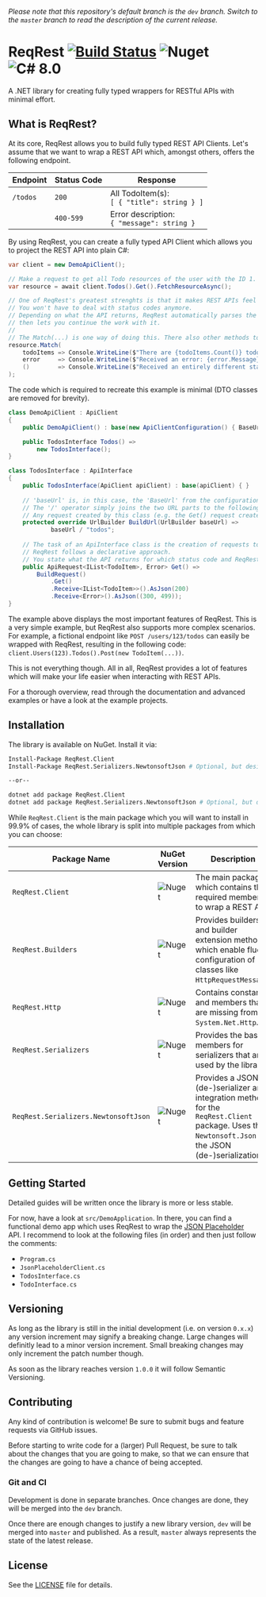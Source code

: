 _Please note that this repository's default branch is the `dev` branch. Switch to the `master`
branch to read the description of the current release._

# ReqRest [![Build Status](https://dev.azure.com/ManuelRoemer/ReqRest/_apis/build/status/ReqRest?branchName=master)](https://dev.azure.com/ManuelRoemer/ReqRest/_build/latest?definitionId=12&branchName=master) ![Nuget](https://img.shields.io/nuget/v/ReqRest.Client.svg) ![C# 8.0](https://img.shields.io/badge/C%23-Nullable%20Reference%20Types-success.svg)

A .NET library for creating fully typed wrappers for RESTful APIs with minimal effort.


## What is ReqRest?

At its core, ReqRest allows you to build fully typed REST API Clients.
Let's assume that we want to wrap a REST API which, amongst others, offers the following endpoint.

| Endpoint | Status Code | Response |
| -------- | ----------- | -------- |
| `/todos` | `200`     | All TodoItem(s): <br/> `[ { "title": string } ]` |
|          | `400-599` | Error description: <br/> `{ "message": string }` |

By using ReqRest, you can create a fully typed API Client which allows you to project the REST API into plain C#:

```csharp
var client = new DemoApiClient();

// Make a request to get all Todo resources of the user with the ID 1.
var resource = await client.Todos().Get().FetchResourceAsync();

// One of ReqRest's greatest strenghts is that it makes REST APIs feel like C#.
// You won't have to deal with status codes anymore.
// Depending on what the API returns, ReqRest automatically parses the correct response type and
// then lets you continue the work with it.
//
// The Match(...) is one way of doing this. There also other methods to do the same, for example TryGetValue<T>(...).
resource.Match(
    todoItems => Console.WriteLine($"There are {todoItems.Count()} todo items! First: {todoItems.First().Title}"),
    error     => Console.WriteLine($"Received an error: {error.Message}."),
    ()        => Console.WriteLine($"Received an entirely different status code.")
);
```

The code which is required to recreate this example is minimal (DTO classes are removed for brevity).

```csharp
class DemoApiClient : ApiClient
{
    public DemoApiClient() : base(new ApiClientConfiguration() { BaseUrl = new Uri("http://demo-api.com") }) { }

    public TodosInterface Todos() =>
        new TodosInterface();
}

class TodosInterface : ApiInterface
{
    public TodosInterface(ApiClient apiClient) : base(apiClient) { }
    
    // 'baseUrl' is, in this case, the 'BaseUrl' from the configuration above.
    // The '/' operator simply joins the two URL parts to the following: http://demo-api.com/todos
    // Any request created by this class (e.g. the Get() request created below) uses the URL which is built here.
    protected override UrlBuilder BuildUrl(UrlBuilder baseUrl) =>
            baseUrl / "todos";
    
    // The task of an ApiInterface class is the creation of requests to that interface.
    // ReqRest follows a declarative approach.
    // You state what the API returns for which status code and ReqRest does everything else for you.
    public ApiRequest<IList<TodoItem>, Error> Get() =>
        BuildRequest()
            .Get()
            .Receive<IList<TodoItem>>().AsJson(200)
            .Receive<Error>().AsJson((300, 499));
}
```

The example above displays the most important features of ReqRest.
This is a very simple example, but ReqRest also supports more complex scenarios.
For example, a fictional endpoint like `POST /users/123/todos` can easily be wrapped with ReqRest, resulting in the following code:
`client.Users(123).Todos().Post(new TodoItem(...))`.

This is not everything though. All in all, ReqRest provides a lot of features which will make your life easier
when interacting with REST APIs.

For a thorough overview, read through the documentation and advanced examples or have a look at the example projects.


## Installation

The library is available on NuGet. Install it via:

```sh
Install-Package ReqRest.Client
Install-Package ReqRest.Serializers.NewtonsoftJson # Optional, but desired in most cases.

--or--

dotnet add package ReqRest.Client
dotnet add package ReqRest.Serializers.NewtonsoftJson # Optional, but desired in most cases. 
```

While `ReqRest.Client` is the main package which you will want to install in 99.9% of cases,
the whole library is split into multiple packages from which you can choose:

| Package Name                         | NuGet Version | Description |
| ------------------------------------ | ------------- |------------ |
| `ReqRest.Client`                     | ![Nuget](https://img.shields.io/nuget/v/ReqRest.Client.svg) | The main package which contains the required members to wrap a REST API. |
| `ReqRest.Builders`                   | ![Nuget](https://img.shields.io/nuget/v/ReqRest.Builders.svg) | Provides builders and builder extension methods which enable fluent configuration of classes like `HttpRequestMessage`. |
| `ReqRest.Http`                       | ![Nuget](https://img.shields.io/nuget/v/ReqRest.Http.svg) | Contains constants and members that are missing from `System.Net.Http`. |
| `ReqRest.Serializers`                | ![Nuget](https://img.shields.io/nuget/v/ReqRest.Serializers.svg) | Provides the base members for serializers that are used by the library. |
| `ReqRest.Serializers.NewtonsoftJson` | ![Nuget](https://img.shields.io/nuget/v/ReqRest.Serializers.NewtonsoftJson.svg) | Provides a JSON (de-)serializer and integration methods for the `ReqRest.Client` package. Uses the `Newtonsoft.Json` for the JSON (de-)serialization. |


## Getting Started

Detailed guides will be written once the library is more or less stable.

For now, have a look at `src/DemoApplication`.
In there, you can find a functional demo app which uses ReqRest to wrap the [JSON Placeholder](https://jsonplaceholder.typicode.com/)
API.
I recommend to look at the following files (in order) and then just follow the comments:

* `Program.cs`
* `JsonPlaceholderClient.cs`
* `TodosInterface.cs`
* `TodoInterface.cs`


## Versioning

As long as the library is still in the initial development (i.e. on version `0.x.x`) any
version increment may signify a breaking change.
Large changes will definitly lead to a minor version increment.
Small breaking changes may only increment the patch number though.

As soon as the library reaches version `1.0.0` it will follow Semantic Versioning.


## Contributing

Any kind of contribution is welcome! Be sure to submit bugs and feature requests via GitHub issues.

Before starting to write code for a (larger) Pull Request, be sure to talk about the changes that
you are going to make, so that we can ensure that the changes are going to have a chance of being 
accepted.


### Git and CI

Development is done in separate branches. Once changes are done, they will be merged into the
`dev` branch.

Once there are enough changes to justify a new library version, `dev` will be merged into `master`
and published.
As a result, `master` always represents the state of the latest release. 


## License

See the [LICENSE](./LICENSE) file for details.
